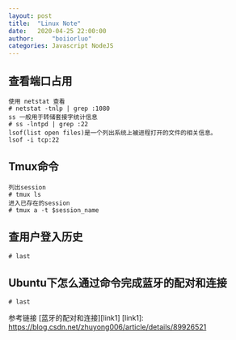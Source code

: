 ```yaml
---
layout: post
title:  "Linux Note"
date:   2020-04-25 22:00:00
author:     "boiiorluo"
categories: Javascript NodeJS
---
```


## 查看端口占用

```
使用 netstat 查看
# netstat -tnlp | grep :1080
ss 一般用于转储套接字统计信息
# ss -lntpd | grep :22
lsof(list open files)是一个列出系统上被进程打开的文件的相关信息。
lsof -i tcp:22
```
## Tmux命令

```
列出session
# tmux ls
进入已存在的session
# tmux a -t $session_name

```
## 查用户登入历史

```
# last 

```
## Ubuntu下怎么通过命令完成蓝牙的配对和连接
```shell
# last 

```
参考链接 [蓝牙的配对和连接][link1]
[link1]: https://blog.csdn.net/zhuyong006/article/details/89926521

